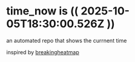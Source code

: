 # time_now is (( 2025-10-05T18:30:00.526Z ))

an automated repo that shows the currnent time

inspired by [breakingheatmap](https://github.com/breakingheatmap/breakingheatmap)